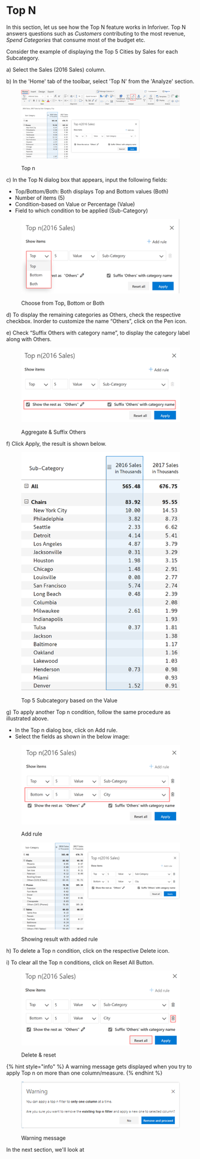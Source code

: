 # Top N

In this section, let us see how the Top N feature works in Inforiver. Top N answers questions such as _Customers_ contributing to the most revenue, _Spend Categories_ that consume most of the budget etc.

Consider the example of displaying the Top 5 Cities by Sales for each Subcategory.

a) Select the Sales (2016 Sales) column.

b) In the 'Home' tab of the toolbar, select 'Top N' from the 'Analyze' section.

<figure><img src="../../../.gitbook/assets/Top N.png" alt=""><figcaption><p>Top n</p></figcaption></figure>

c) In the Top N dialog box that appears, input the following fields:

* Top/Bottom/Both: Both displays Top and Bottom values (Both)
* Number of items (5)
* Condition-based on Value or Percentage (Value)
* Field to which condition to be applied (Sub-Category)

<figure><img src="../../../.gitbook/assets/Choose from Top, Bottom or Both.png" alt=""><figcaption><p>Choose from Top, Bottom or Both</p></figcaption></figure>

d) To display the remaining categories as Others, check the respective checkbox. Inorder to customize the name “Others”, click on the Pen icon.

e) Check “Suffix Others with category name”, to display the category label along with Others.

<figure><img src="../../../.gitbook/assets/Aggregate the Rest as Others.png" alt=""><figcaption><p>Aggregate &#x26; Suffix Others</p></figcaption></figure>

f) Click Apply, the result is shown below.

<figure><img src="../../../.gitbook/assets/Top 5 Subcategory based on the Value.png" alt=""><figcaption><p>Top 5 Subcategory based on the Value</p></figcaption></figure>

g) To apply another Top n condition, follow the same procedure as illustrated above.

* In the Top n dialog box, click on Add rule.
* Select the fields as shown in the below image:

<figure><img src="../../../.gitbook/assets/Add Rule.png" alt=""><figcaption><p>Add rule</p></figcaption></figure>

<figure><img src="../../../.gitbook/assets/Showing result with added rule (1).png" alt=""><figcaption><p>Showing result with added rule</p></figcaption></figure>

h) To delete a Top n condition, click on the respective Delete icon.

i) To clear all the Top n conditions, click on Reset All Button.

<figure><img src="../../../.gitbook/assets/Reset,delete.png" alt=""><figcaption><p>Delete &#x26; reset</p></figcaption></figure>

{% hint style="info" %}
A warning message gets displayed when you try to apply Top n on more than one column/measure.
{% endhint %}

<figure><img src="../../../.gitbook/assets/warning.png" alt=""><figcaption><p>Warning message</p></figcaption></figure>

In the next section, we'll look at&#x20;
